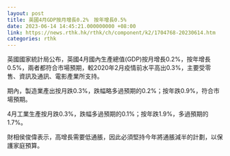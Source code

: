 ```yaml
---
layout: post
title: 英國4月GDP按月增長0.2%　按年增長0.5%
date: 2023-06-14 14:45:21.000000000 +08:00
link: https://news.rthk.hk/rthk/ch/component/k2/1704768-20230614.htm
categories: rthk
---
```


英國國家統計局公布，英國4月國內生產總值(GDP)按月增長0.2%，按年增長0.5%，兩者都符合市場預期，較2020年2月疫情前水平高出0.3%，主要受零售、資訊及通訊、電影產業所支持。

期內，製造業產出按月跌0.3%，跌幅略多過預期的0.2%；按年跌0.9%，符合市場預期。

4月工業生產按月跌0.3%，跌幅多過預期的0.1%；按年跌1.9%，多過預期的1.7%。

財相侯俊偉表示，高增長需要低通脹，因此必須堅持今年將通脹減半的計劃，以保護家庭預算。
